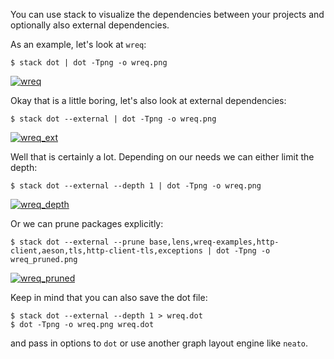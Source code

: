 You can use stack to visualize the dependencies between your projects and optionally also external dependencies.

As an example, let's look at `wreq`:

```
$ stack dot | dot -Tpng -o wreq.png
```
[![wreq](https://cloud.githubusercontent.com/assets/591567/8478591/ae10a418-20d2-11e5-8945-55246dcfac62.png)](https://cloud.githubusercontent.com/assets/591567/8478591/ae10a418-20d2-11e5-8945-55246dcfac62.png)

Okay that is a little boring, let's also look at external dependencies:
```
$ stack dot --external | dot -Tpng -o wreq.png
```
[![wreq_ext](https://cloud.githubusercontent.com/assets/591567/8478621/d247247e-20d2-11e5-993d-79096e382abd.png)](https://cloud.githubusercontent.com/assets/591567/8478621/d247247e-20d2-11e5-993d-79096e382abd.png)

Well that is certainly a lot.  Depending on our needs we can either limit the depth:

```
$ stack dot --external --depth 1 | dot -Tpng -o wreq.png
```
[![wreq_depth](https://cloud.githubusercontent.com/assets/591567/8478713/6d258a3a-20d3-11e5-920b-30586d3993d6.png)](https://cloud.githubusercontent.com/assets/591567/8478713/6d258a3a-20d3-11e5-920b-30586d3993d6.png)

Or we can prune packages explicitly:

```
$ stack dot --external --prune base,lens,wreq-examples,http-client,aeson,tls,http-client-tls,exceptions | dot -Tpng -o wreq_pruned.png
```
[![wreq_pruned](https://cloud.githubusercontent.com/assets/591567/8478768/adbad280-20d3-11e5-9992-914dc24fe569.png)](https://cloud.githubusercontent.com/assets/591567/8478768/adbad280-20d3-11e5-9992-914dc24fe569.png)

Keep in mind that you can also save the dot file:
```
$ stack dot --external --depth 1 > wreq.dot
$ dot -Tpng -o wreq.png wreq.dot
```

and pass in options to `dot` or use another graph layout engine like `neato`.

